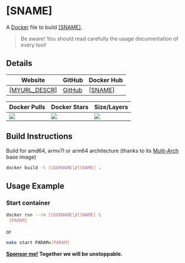 # [SNAME]

A [Docker](http://docker.com) file to build [[SNAME]](https://github.com/[SNAME]).

> Be aware! You should read carefully the usage documentation of every tool!

## Details

| Website | GitHub | Docker Hub |
| --- | --- | --- |
| [[MYURL_DESCR]]([MYURL]) | [GitHub](https://github.com/[USERNAME]/[SNAME]) | [[SNAME]](https://hub.docker.com/r/[USERNAME]/[SNAME] "[USERNAME]/[SNAME] on Docker Hub") |

| Docker Pulls | Docker Stars | Size/Layers |
| --- | --- | --- |
| [![](https://img.shields.io/docker/pulls/[USERNAME]/[SNAME].svg)](https://hub.docker.com/r/[USERNAME]/[SNAME] "[SNAME] on Docker Hub") | [![](https://img.shields.io/docker/stars/[USERNAME]/[SNAME].svg)](https://hub.docker.com/r/[USERNAME]/[SNAME] "[SNAME] on Docker Hub") | [![](https://images.microbadger.com/badges/image/[USERNAME]/[SNAME].svg)](https://microbadger.com/images/[USERNAME]/[SNAME] "[SNAME] on microbadger.com") |

## Build Instructions
Build for amd64, armv7l or arm64 architecture (thanks to its [Multi-Arch](https://blog.docker.com/2017/11/multi-arch-all-the-things/) base image)

```bash
docker build -t [USERNAME]/[SNAME] .
```

## Usage Example

### Start container

```bash
docker run --rm [USERNAME]/[SNAME] \
 [PARAM]
```
or
```bash
make start PARAM=[PARAM]
```

**[Sponsor me!]([SPONSORURL]) Together we will be unstoppable.**
